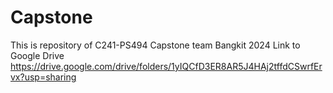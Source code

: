 # Capstone
This is repository of C241-PS494 Capstone team Bangkit 2024
Link to Google Drive
https://drive.google.com/drive/folders/1yIQCfD3ER8AR5J4HAj2tffdCSwrfErvx?usp=sharing

